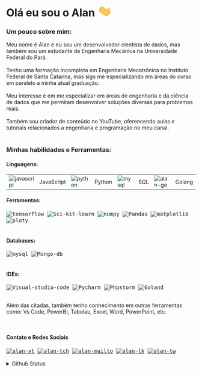 <!DOCTYPE html>
<html lang="en">
<head>
    <meta charset="UTF-8">
    <title>Title</title>
</head>
<body>
<h1>
    Olá eu sou o Alan
    <img alt="hi-there" height="30" width="40" src="https://raw.githubusercontent.com/ABSphreak/ABSphreak/master/gifs/Hi.gif">
</h1>
<h3>
    Um pouco sobre mim:
</h3>
<p>
    Meu nome é Alan e eu sou um desenvolvedor cientista de dados, mas também sou um estudante de Engenharia Mecânica na Universidade Federal do Pará.
    <br>
    <br>
    Tenho uma formação incompleta em Engenharia Mecatrônica no Instituto Federal de Santa Catarina, mas sigo me especializando em áreas do curso em paralelo a minha atual graduação.
    <br>
    <br>
    Meu interesse é em me especializar em áreas de engenharia e da ciência de dados que me permitam desenvolver soluções diversas para problemas reais.
    <br>
    <br>
    Também sou criador de conteúdo no YouTube, oferencendo aulas e tutoriais relacionados a engenharia e programação no meu canal.
    <br>
    &nbsp;
</p>
<h3>
    Minhas habilidades e Ferramentas:
</h3>
<h4>
    Linguagens:
</h4>
<div>
    <table>
        <tr>
            <td>
                <img alt="javascript" height="30" width="40" src="https://cdn.jsdelivr.net/gh/devicons/devicon/icons/javascript/javascript-original.svg" />
            </td>
            <td>
                JavaScript
            </td>
            <td>
                <img alt="python" height="30" width="40" src="https://cdn.jsdelivr.net/gh/devicons/devicon/icons/python/python-original.svg" />
            </td>
            <td>
                Python
            </td>
            <td>
                <img alt="mysql" height="30" width="40" src="https://cdn.jsdelivr.net/gh/devicons/devicon/icons/mysql/mysql-original.svg" />
            </td>
            <td>
                SQL
            </td>
            <td>
                <img alt="alan-go" height="30" width="40" src="https://cdn.jsdelivr.net/gh/devicons/devicon/icons/go/go-original-wordmark.svg" />
            </td>
            <td>
                Golang
            </td>
        </tr>
    </table>
</div>

<h4>
    Ferramentas:
</h4>
<div>
    <samp>
        <img alt="tensorflow" src="https://img.shields.io/badge/TensorFlow-FF6F00?style=for-the-badge&logo=tensorflow&logoColor=white" />
        <img alt="Sci-kit-learn" src="https://img.shields.io/badge/scikit--learn-%23F7931E.svg?style=for-the-badge&logo=scikit-learn&logoColor=white" />
        <img alt="numpy" src="https://img.shields.io/badge/numpy-%23013243.svg?style=for-the-badge&logo=numpy&logoColor=white" />
        <img alt="Pandas" src="https://img.shields.io/badge/pandas-%23150458.svg?style=for-the-badge&logo=pandas&logoColor=white" />
        <img alt="matplotlib" src="https://img.shields.io/badge/matplotlib-%23F7931E.svg?style=for-the-badge&logo=matplotlib&logoColor=white" />
        <img alt="ploty" src="https://img.shields.io/badge/Plotly-%233F4F75.svg?style=for-the-badge&logo=plotly&logoColor=white" />
    </samp>
</div>
&nbsp
<h4>
    Databases:
</h4>
<div>
    <samp>
        <img alt="mysql" src="https://img.shields.io/badge/MySQL-00000F?style=for-the-badge&logo=mysql&logoColor=white" />
        <img alt="Mongo-db" src="https://img.shields.io/badge/MongoDB-%23F7931E.svg?style=for-the-badge&logo=mongodb&logoColor=white" />
    </samp>
</div>
&nbsp
<h4>
    IDEs:
</h4>
<div>
    <samp>
        <img alt="Visual-studio-code" src="https://img.shields.io/badge/Visual%20Studio%20Code-0078d7.svg?style=for-the-badge&logo=visual-studio-code&logoColor=white" />
        <img alt="Pycharm" src="https://img.shields.io/badge/PyCharm-%23F7931E.svg?style=for-the-badge&logo=pycharm&logoColor=white" />
        <img alt="Phpstorm" src="https://img.shields.io/badge/Phpstorm-%23F7931E.svg?style=for-the-badge&logo=phpstorm&logoColor=white" />
        <img alt="Goland" src="https://img.shields.io/badge/Goland-%23F7931E.svg?style=for-the-badge&logo=goland&logoColor=white" />
    </samp>
</div>
&nbsp

<p>
    Além das citadas, também tenho conhecimento em outras ferramentas como: Vs Code, PowerBI, Tabelau, Excel, Word, PowerPoint, etc.
</p>
<br>


<h4> Contato e Redes Sociais</h4>
    <samp>
        <a href="https://www.youtube.com/engenhado" target="_blank"><img alt="alan-yt" src="https://img.shields.io/badge/YouTube-FF0000?style=for-the-badge&logo=youtube&logoColor=white" ></a>
        <a href="https://www.twitch.tv/engenhado" target="_blank"><img alt="alan-tch" src="https://img.shields.io/badge/Twitch-9146FF?style=for-the-badge&logo=twitch&logoColor=white" ></a>
        <a href = "mailto:engenhadocanal@gmail.com"><img alt="alan-mailto" src="https://img.shields.io/badge/-Gmail-%23333?style=for-the-badge&logo=gmail&logoColor=white" ></a>
        <a href="https://www.linkedin.com/in/ahpmiranda/" target="_blank"><img alt="alan-lk" src="https://img.shields.io/badge/-LinkedIn-%230077B5?style=for-the-badge&logo=linkedin&logoColor=white" ></a>
        <a href="https://twitter.com/ahpqmiranda" target="_blank"><img alt="alan-tw" src="https://img.shields.io/badge/Twitter-1DA1F2?style=for-the-badge&logo=twitter&logoColor=white" ></a>
    </samp>
<br>
&nbsp

<details>
    <summary>Github Status</summary>
    <div align="center">
        <samp>
            <img alt="stats-streak" height="160em"  src="https://github-readme-streak-stats.herokuapp.com/?user=ahpqmiranda&theme=algolia&hide_border=false">
            <br>
            <br>
            <img alt="stats-activities" height="160em"  src="https://github-readme-stats.vercel.app/api?username=ahpqmiranda&show_icons=true&theme=algolia&include_all_commits=true&count_private=true&layout=expanded"/>
            <br>
            <br>
            <img alt="stats-languages" height="160em"  src="https://github-readme-stats.vercel.app/api/top-langs/?username=ahpqmiranda&layout=compact&langs_count=20&theme=algolia"/>
            <br>
            <br>
            <img alt="contribution-30d-graph" height="320"  src="https://activity-graph.herokuapp.com/graph?username=Ahpqmiranda&days=30&theme=react-dark&hide_border=false">
        </samp>
    </div>
</details>

</body>
</html>